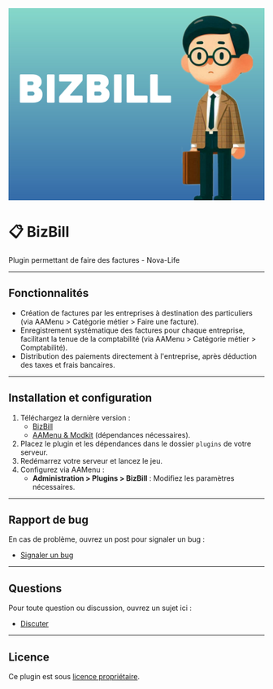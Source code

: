 ![Logo BizBill](https://github.com/loicsmith/BizBill/blob/master/logo.jpg)


# 📋 BizBill
Plugin permettant de faire des factures - Nova-Life

---

## Fonctionnalités
- Création de factures par les entreprises à destination des particuliers (via AAMenu > Catégorie métier > Faire une facture).
- Enregistrement systématique des factures pour chaque entreprise, facilitant la tenue de la comptabilité (via AAMenu > Catégorie métier > Comptabilité).
- Distribution des paiements directement à l'entreprise, après déduction des taxes et frais bancaires.

---

## Installation et configuration
1. Téléchargez la dernière version :
   - [BizBill](https://github.com/loicsmith/BizBill/releases/latest)
   - [AAMenu & Modkit](https://github.com/Aarnow/NovaLife_ModKit-Releases/releases/latest) (dépendances nécessaires).
2. Placez le plugin et les dépendances dans le dossier `plugins` de votre serveur.
3. Redémarrez votre serveur et lancez le jeu.
4. Configurez via AAMenu :
   - **Administration > Plugins > BizBill** : Modifiez les paramètres nécessaires.

---

## Rapport de bug
En cas de problème, ouvrez un post pour signaler un bug :
- [Signaler un bug](https://github.com/loicsmith/BizBill/issues)

---

## Questions
Pour toute question ou discussion, ouvrez un sujet ici :
- [Discuter](https://github.com/loicsmith/BizBill/discussions)

---

## Licence
Ce plugin est sous [licence propriétaire](https://github.com/loicsmith/BizBill/blob/master/Licence.md).
